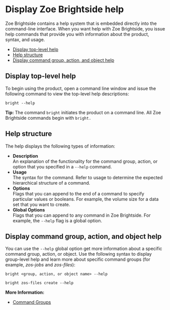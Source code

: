 # Display Zoe Brightside help
Zoe Brightside contains a help system that is embedded directly into the command-line interface. When you want help with Zoe Brightside, you issue help commands that provide you with information about the product, syntax, and usage.

  - [Display top-level help](#display-top-level-help)
  - [Help structure](#help-structure)
  - [Display command group, action, and object help](#display-command-group-action-and-object-help)

## Display top-level help
To begin using the product, open a command line window and issue the following command to view the top-level help descriptions:

``` ca-code-default
bright --help
```
**Tip:** The command `bright` initiates the product on a command line. All Zoe Brightside commands begin with `bright.`

## Help structure
The help displays the following types of information:
  - **Description**  
    An explanation of the functionality for the command
    group, action, or option that you specified in a `--help` command.
  - **Usage**  
    The syntax for the command. Refer to usage to determine the expected hierarchical structure of a command.
  - **Options**  
    Flags that you can append to the end of a command to specify particular values or booleans. For example, the volume size
    for a data set that you want to create. 
  - **Global Options**  
    Flags that you can append to any command in Zoe Brightside. For example, the `--help` flag is a global option. 

## Display command group, action, and object help
You can use the `--help` global option get more information about a specific command group, action, or object. Use the following syntax to display group-level help and learn more about specific command groups (for example, *zos-jobs* and *zos-files*):

``` ca-code-default
bright <group, action, or object name> --help
```
``` ca-code-default
bright zos-files create --help
```
**More Information:**

  - [Command Groups](cli-commandgroups.md)